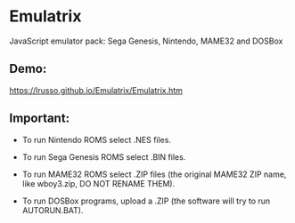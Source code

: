 # Emulatrix
JavaScript emulator pack: Sega Genesis, Nintendo, MAME32 and DOSBox 

## Demo:

https://lrusso.github.io/Emulatrix/Emulatrix.htm

## Important:

- To run Nintendo ROMS select .NES files.

- To run Sega Genesis ROMS select .BIN files.

- To run MAME32 ROMS select .ZIP files (the original MAME32 ZIP name, like wboy3.zip, DO NOT RENAME THEM).

- To run DOSBox programs, upload a .ZIP (the software will try to run AUTORUN.BAT).
